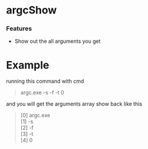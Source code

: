 # argcShow  
### Features
- Show out the all arguments you get
  
  
# Example
running this command with cmd
> argc.exe -s -f -t 0

and you will get the arguments array show back like this  
>[0] argc.exe  
[1] -s  
[2] -f  
[3] -t  
[4] 0
